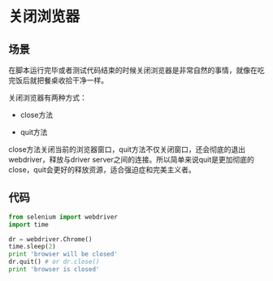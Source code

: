 关闭浏览器
==========

场景
----
在脚本运行完毕或者测试代码结束的时候关闭浏览器是非常自然的事情，就像在吃完饭后就把餐桌收拾干净一样。

关闭浏览器有两种方式：

* close方法

* quit方法

close方法关闭当前的浏览器窗口，quit方法不仅关闭窗口，还会彻底的退出webdriver，释放与driver server之间的连接。所以简单来说quit是更加彻底的close，quit会更好的释放资源，适合强迫症和完美主义者。

代码
----
```python
from selenium import webdriver
import time

dr = webdriver.Chrome()
time.sleep(2)
print 'browser will be closed'
dr.quit() # or dr.close()
print 'browser is closed'
```
